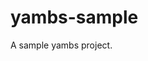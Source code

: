 <!--
    =====================================
    generator=datazen
    version=3.1.2
    hash=e2310ac44588a494a8dce953fe893df8
    =====================================
-->

# yambs-sample

A sample yambs project.
